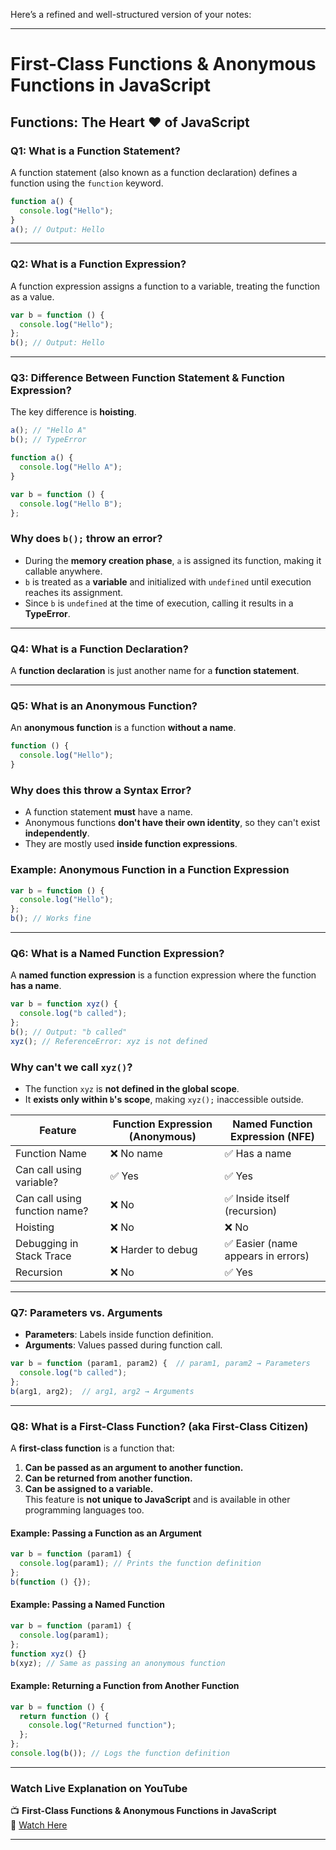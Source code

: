 Here’s a refined and well-structured version of your notes:

---

# **First-Class Functions & Anonymous Functions in JavaScript**

## **Functions: The Heart ♥ of JavaScript**

### **Q1: What is a Function Statement?**

A function statement (also known as a function declaration) defines a function using the `function` keyword.

```js
function a() {
  console.log("Hello");
}
a(); // Output: Hello
```

---

### **Q2: What is a Function Expression?**

A function expression assigns a function to a variable, treating the function as a value.

```js
var b = function () {
  console.log("Hello");
};
b(); // Output: Hello
```

---

### **Q3: Difference Between Function Statement & Function Expression?**

The key difference is **hoisting**.

```js
a(); // "Hello A"
b(); // TypeError

function a() {
  console.log("Hello A");
}

var b = function () {
  console.log("Hello B");
};
```

### **Why does `b();` throw an error?**

- During the **memory creation phase**, `a` is assigned its function, making it callable anywhere.
- `b` is treated as a **variable** and initialized with `undefined` until execution reaches its assignment.
- Since `b` is `undefined` at the time of execution, calling it results in a **TypeError**.

---

### **Q4: What is a Function Declaration?**

A **function declaration** is just another name for a **function statement**.

---

### **Q5: What is an Anonymous Function?**

An **anonymous function** is a function **without a name**.

```js
function () {
  console.log("Hello");
} 
```

### **Why does this throw a Syntax Error?**

- A function statement **must** have a name.
- Anonymous functions **don't have their own identity**, so they can't exist **independently**.
- They are mostly used **inside function expressions**.

### **Example: Anonymous Function in a Function Expression**

```js
var b = function () {
  console.log("Hello");
};
b(); // Works fine
```

---

### **Q6: What is a Named Function Expression?**

A **named function expression** is a function expression where the function **has a name**.

```js
var b = function xyz() {
  console.log("b called");
};
b(); // Output: "b called"
xyz(); // ReferenceError: xyz is not defined
```

### **Why can't we call `xyz()`?**

- The function `xyz` is **not defined in the global scope**.
- It **exists only within `b`'s scope**, making `xyz();` inaccessible outside.

|Feature|Function Expression (Anonymous)|Named Function Expression (NFE)|
|---|---|---|
|Function Name|❌ No name|✅ Has a name|
|Can call using variable?|✅ Yes|✅ Yes|
|Can call using function name?|❌ No|✅ Inside itself (recursion)|
|Hoisting|❌ No|❌ No|
|Debugging in Stack Trace|❌ Harder to debug|✅ Easier (name appears in errors)|
|Recursion|❌ No|✅ Yes|

---

### **Q7: Parameters vs. Arguments**

- **Parameters**: Labels inside function definition.
- **Arguments**: Values passed during function call.

```js
var b = function (param1, param2) {  // param1, param2 → Parameters
  console.log("b called");
};
b(arg1, arg2);  // arg1, arg2 → Arguments
```

---

### **Q8: What is a First-Class Function? (aka First-Class Citizen)**

A **first-class function** is a function that:

1. **Can be passed as an argument to another function.**
2. **Can be returned from another function.**
3. **Can be assigned to a variable.**  
    This feature is **not unique to JavaScript** and is available in other programming languages too.

#### **Example: Passing a Function as an Argument**

```js
var b = function (param1) {
  console.log(param1); // Prints the function definition
};
b(function () {}); 
```

#### **Example: Passing a Named Function**

```js
var b = function (param1) {
  console.log(param1);
};
function xyz() {}
b(xyz); // Same as passing an anonymous function
```

#### **Example: Returning a Function from Another Function**

```js
var b = function () {
  return function () {
    console.log("Returned function");
  };
};
console.log(b()); // Logs the function definition
```

---

### **Watch Live Explanation on YouTube**

📺 **First-Class Functions & Anonymous Functions in JavaScript**  
🔗 [Watch Here](https://www.youtube.com/watch?v=SHINoHxvTso&list=PLlasXeu85E9cQ32gLCvAvr9vNaUccPVNP&index=16)

---
